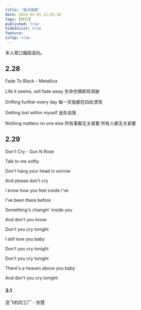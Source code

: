 ```yaml
---
title: '每日推歌'
date: 2024-03-01 22:25:56
tags: [鲜花]
published: true
hideInList: true
feature: 
isTop: true
---
```

本人胃口偏摇滚向。

## 2.28
Fade To Black - Metallica

Life it seems, will fade away
生命仿佛即将凋谢

Drifting further every day
每一天我都在四处漂荡

Getting lost within myself
迷失自我

Nothing matters no one else
所有事都无关紧要 所有人都无关紧要

## 2.29
Don't Cry - Gun N Rose

Talk to me softly

Don't hang your head in sorrow

And please don't cry

I know how you feel inside I've

I've been there before

Something's changin' inside you

And don't you know

Don't you cry tonight

I still love you baby

Don't you cry tonight

Don't you cry tonight

There's a heaven above you baby

And don't you cry tonight

### 3.1
造飞机的工厂 - 张楚